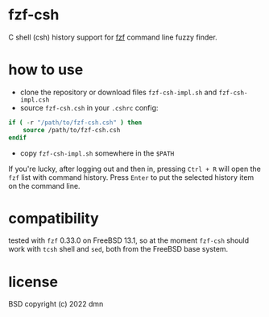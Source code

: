 fzf-csh
=======

C shell (csh) history support for
[fzf](https://github.com/junegunn/fzf)
command line fuzzy finder.


how to use
==========

- clone the repository or download files `fzf-csh-impl.sh` and `fzf-csh-impl.csh`
- source `fzf-csh.csh` in your `.cshrc` config:

```csh
if ( -r "/path/to/fzf-csh.csh" ) then
    source /path/to/fzf-csh.csh
endif
```

- copy `fzf-csh-impl.sh` somewhere in the `$PATH`

If you're lucky, after logging out and then in,
pressing `Ctrl + R` will open the `fzf` list with command history.
Press `Enter` to put the selected history item on the command line.


compatibility
=============
tested with `fzf` 0.33.0 on FreeBSD 13.1, so at the moment
`fzf-csh` should work with `tcsh` shell and `sed`,
both from the FreeBSD base system.


license
=======

BSD
copyright (c) 2022 dmn

